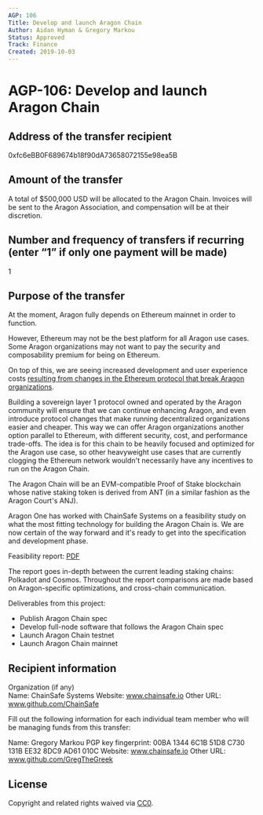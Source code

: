 ```yaml
---
AGP: 106
Title: Develop and launch Aragon Chain
Author: Aidan Hyman & Gregory Markou
Status: Approved
Track: Finance
Created: 2019-10-03
---
```


# AGP-106: Develop and launch Aragon Chain

## Address of the transfer recipient

0xfc6eBB0F689674b18f90dA73658072155e98ea5B

## Amount of the transfer

A total of $500,000 USD will be allocated to the Aragon Chain. Invoices will be sent to the Aragon Association, and compensation will be at their discretion.

## Number and frequency of transfers if recurring (enter “1” if only one payment will be made)

1

## Purpose of the transfer

At the moment, Aragon fully depends on Ethereum mainnet in order to function.

However, Ethereum may not be the best platform for all Aragon use cases. Some Aragon organizations may not want to pay the security and composability premium for being on Ethereum.

On top of this, we are seeing increased development and user experience costs [resulting from changes in the Ethereum protocol that break Aragon organizations](https://www.coindesk.com/ethereums-istanbul-upgrade-will-break-680-smart-contracts-on-aragon).

Building a sovereign layer 1 protocol owned and operated by the Aragon community will ensure that we can continue enhancing Aragon, and even introduce protocol changes that make running decentralized organizations easier and cheaper. This way we can offer Aragon organizations another option parallel to Ethereum, with different security, cost, and performance trade-offs. The idea is for this chain to be heavily focused and optimized for the Aragon use case, so other heavyweight use cases that are currently clogging the Ethereum network wouldn't necessarily have any incentives to run on the Aragon Chain.

The Aragon Chain will be an EVM-compatible Proof of Stake blockchain whose native staking token is derived from ANT (in a similar fashion as the Aragon Court's ANJ).

Aragon One has worked with ChainSafe Systems on a feasibility study on what the most fitting technology for building the Aragon Chain is. We are now certain of the way forward and it's ready to get into the specification and development phase.

Feasibility report: [PDF](https://github.com/ChainSafe/AGP-Report/blob/master/Aragon%20Feasability%20Report%20-%20Oct%209%2C%202019.pdf)

The report goes in-depth between the current leading staking chains: Polkadot and Cosmos. Throughout the report comparisons are made based on Aragon-specific optimizations, and cross-chain communication.

Deliverables from this project:

- Publish Aragon Chain spec
- Develop full-node software that follows the Aragon Chain spec
- Launch Aragon Chain testnet
- Launch Aragon Chain mainnet

## Recipient information

Organization (if any)  
Name: ChainSafe Systems
Website: www.chainsafe.io
Other URL: www.github.com/ChainSafe

Fill out the following information for each individual team member who will be managing funds from this transfer:

Name: Gregory Markou
PGP key fingerprint: 00BA 1344 6C1B 51D8 C730  131B EE32 8DC9 AD61 010C
Website: www.chainsafe.io
Other URL: www.github.com/GregTheGreek

## License
Copyright and related rights waived via [CC0](https://creativecommons.org/publicdomain/zero/1.0/).
